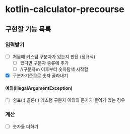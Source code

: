 # kotlin-calculator-precourse

## 구현할 기능 목록

### 입력받기

- [ ] 처음에 커스텀 구분자가 있는지 판단 (정규식)
    - [ ] 있다면 구분자 종류에 추가
    - [ ] //구분자\n 이후부터 숫자탐색 시작함
- [x] 구분자기준으로 숫자 골라내기

#### 예외(IllegalArgumentException)

- [ ] 쉼표(;) 콜론(:) 커스텀 구분자 이외의 문자가 들어가 있는 경우

### 계산

- [ ] 숫자들 더하기


